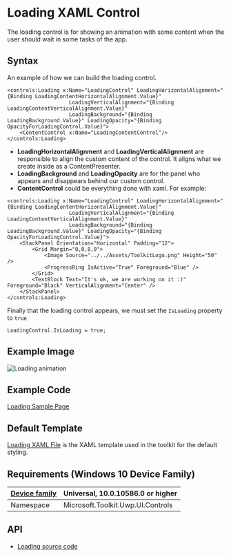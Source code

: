 # Loading XAML Control 

The loading control is for showing an animation with some content when the user should wait in some tasks of the app.

## Syntax

An example of how we can build the loading control.

``` xaml
<controls:Loading x:Name="LoadingControl" LoadingHorizontalAlignment="{Binding LoadingContentHorizontalAlignment.Value}" 
                    LoadingVerticalAlignment="{Binding LoadingContentVerticalAlignment.Value}"
                    LoadingBackground="{Binding LoadingBackground.Value}" LoadingOpacity="{Binding OpacityForLoadingControl.Value}">
    <ContentControl x:Name="LoadingContentControl"/>
</controls:Loading>
```
- **LoadingHorizontalAlignment** and **LoadingVerticalAlignment** are responsible to align the custom content of the control. It aligns what we create inside as a ContentPresenter.
- **LoadingBackground** and **LoadingOpacity** are for the panel who appears and disappears behind our custom control.
- **ContentControl** could be everything done with xaml. For example:

``` xaml
<controls:Loading x:Name="LoadingControl" LoadingHorizontalAlignment="{Binding LoadingContentHorizontalAlignment.Value}" 
                    LoadingVerticalAlignment="{Binding LoadingContentVerticalAlignment.Value}"
                    LoadingBackground="{Binding LoadingBackground.Value}" LoadingOpacity="{Binding OpacityForLoadingControl.Value}">
    <StackPanel Orientation="Horizontal" Padding="12">
        <Grid Margin="0,0,8,0">
            <Image Source="../../Assets/ToolkitLogo.png" Height="50" />
            <ProgressRing IsActive="True" Foreground="Blue" />
        </Grid>
        <TextBlock Text="It's ok, we are working on it :)" Foreground="Black" VerticalAlignment="Center" />
    </StackPanel>
</controls:Loading>
```

 Finally that the loading control appears, we must set the `IsLoading` property to `true`

`LoadingControl.IsLoading = true;`


## Example Image

![Loading animation](../resources/images/LoadingXamlControl.gif "Loading Xaml Control")

## Example Code

[Loading Sample Page](https://github.com/Microsoft/UWPCommunityToolkit/tree/master/Microsoft.Toolkit.Uwp.SampleApp/SamplePages/Loading)

## Default Template 

[Loading XAML File](https://github.com/Microsoft/UWPCommunityToolkit/blob/master/Microsoft.Toolkit.Uwp.UI.Controls/Loading/Loading.xaml) is the XAML template used in the toolkit for the default styling.

## Requirements (Windows 10 Device Family)

| [Device family](http://go.microsoft.com/fwlink/p/?LinkID=526370) | Universal, 10.0.10586.0 or higher |
| --- | --- |
| Namespace | Microsoft.Toolkit.Uwp.UI.Controls |

## API

* [Loading source code](https://github.com/Microsoft/UWPCommunityToolkit/tree/master/Microsoft.Toolkit.Uwp.UI.Controls/Loading)

